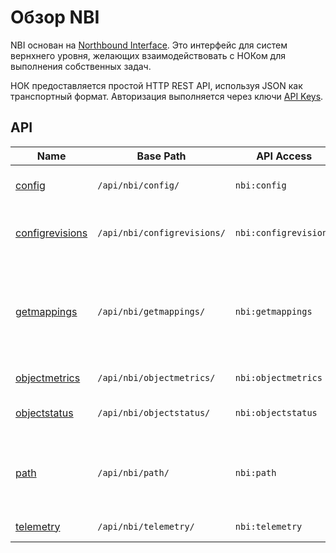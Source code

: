 # Обзор NBI

NBI основан на [Northbound Interface](https://en.wikipedia.org/wiki/Northbound_interface).
Это интерфейс для систем вернхнего уровня, желающих взаимодействовать с НОКом для выполнения собственных задач.

НОК предоставляется простой HTTP REST API, используя JSON как транспортный формат. Авторизация выполняется 
через ключи [API Keys](../../../concepts/apikey/index.md). 

## API

| Name                                  | Base Path                   | API Access            | Назначение                                                                         |
| ------------------------------------- | --------------------------- | --------------------- | ---------------------------------------------------------------------------------- |
| [config](config.md)                   | `/api/nbi/config/`          | `nbi:config`          | Запрос конфигурации устройства                                                     |
| [configrevisions](configrevisions.md) | `/api/nbi/configrevisions/` | `nbi:configrevisions` | Запрос списка версии конфигурации устройства                                       |
| [getmappings](getmappings.md)         | `/api/nbi/getmappings/`     | `nbi:getmappings`     | Запрос привязки идентификатора устройства к внешним системам (и обратная операция) |
| [objectmetrics](objectmetrics.md)     | `/api/nbi/objectmetrics/`   | `nbi:objectmetrics`   | Запрос метрик устройства                                                           |
| [objectstatus](objectstatus.md)       | `/api/nbi/objectstatus/`    | `nbi:objectstatus`    | Запрос доступности устройства                                                      |
| [path](path.md)                       | `/api/nbi/path/`            | `nbi:path`            | Запрос пути по топологии между двумя устройствами или интерфейсами                 |
| [telemetry](telemetry.md)             | `/api/nbi/telemetry/`       | `nbi:telemetry`       | Отправка метрик в НОК                                                              |
